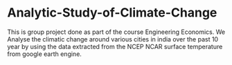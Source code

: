 # Analytic-Study-of-Climate-Change

This is group project done as part of the course Engineering Economics. We Analyse the climatic change around various cities in india over the past 10 year by using the data extracted from the NCEP NCAR surface temperature from google earth engine. 
